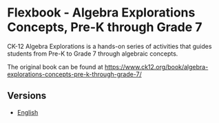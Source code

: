 # Flexbook - Algebra Explorations Concepts, Pre-K through Grade 7

CK-12 Algebra Explorations is a hands-on series of activities that guides students from Pre-K to Grade 7 through algebraic concepts.

The original book can be found at https://www.ck12.org/book/algebra-explorations-concepts-pre-k-through-grade-7/

## Versions

* [English](https://liascript.github.io/course/?https://raw.githubusercontent.com/LiaBooks/Flexbook-Algebra-Explorations-Concepts-Pre-K-through-Grade-7/main/English/README.md)
